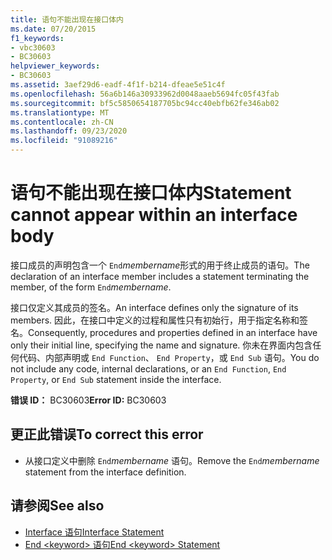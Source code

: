 ```yaml
---
title: 语句不能出现在接口体内
ms.date: 07/20/2015
f1_keywords:
- vbc30603
- BC30603
helpviewer_keywords:
- BC30603
ms.assetid: 3aef29d6-eadf-4f1f-b214-dfeae5e51c4f
ms.openlocfilehash: 56a6b146a30933962d0048aaeb5694fc05f43fab
ms.sourcegitcommit: bf5c5850654187705bc94cc40ebfb62fe346ab02
ms.translationtype: MT
ms.contentlocale: zh-CN
ms.lasthandoff: 09/23/2020
ms.locfileid: "91089216"
---
```

# <a name="statement-cannot-appear-within-an-interface-body"></a><span data-ttu-id="20c48-102">语句不能出现在接口体内</span><span class="sxs-lookup"><span data-stu-id="20c48-102">Statement cannot appear within an interface body</span></span>

<span data-ttu-id="20c48-103">接口成员的声明包含一个 `End`*membername*形式的用于终止成员的语句。</span><span class="sxs-lookup"><span data-stu-id="20c48-103">The declaration of an interface member includes a statement terminating the member, of the form `End`*membername*.</span></span>  
  
 <span data-ttu-id="20c48-104">接口仅定义其成员的签名。</span><span class="sxs-lookup"><span data-stu-id="20c48-104">An interface defines only the signature of its members.</span></span> <span data-ttu-id="20c48-105">因此，在接口中定义的过程和属性只有初始行，用于指定名称和签名。</span><span class="sxs-lookup"><span data-stu-id="20c48-105">Consequently, procedures and properties defined in an interface have only their initial line, specifying the name and signature.</span></span> <span data-ttu-id="20c48-106">你未在界面内包含任何代码、内部声明或 `End Function`、 `End Property`，或 `End Sub` 语句。</span><span class="sxs-lookup"><span data-stu-id="20c48-106">You do not include any code, internal declarations, or an `End Function`, `End Property`, or `End Sub` statement inside the interface.</span></span>  
  
 <span data-ttu-id="20c48-107">**错误 ID：** BC30603</span><span class="sxs-lookup"><span data-stu-id="20c48-107">**Error ID:** BC30603</span></span>  
  
## <a name="to-correct-this-error"></a><span data-ttu-id="20c48-108">更正此错误</span><span class="sxs-lookup"><span data-stu-id="20c48-108">To correct this error</span></span>  
  
- <span data-ttu-id="20c48-109">从接口定义中删除 `End`*membername* 语句。</span><span class="sxs-lookup"><span data-stu-id="20c48-109">Remove the `End`*membername* statement from the interface definition.</span></span>  
  
## <a name="see-also"></a><span data-ttu-id="20c48-110">请参阅</span><span class="sxs-lookup"><span data-stu-id="20c48-110">See also</span></span>

- [<span data-ttu-id="20c48-111">Interface 语句</span><span class="sxs-lookup"><span data-stu-id="20c48-111">Interface Statement</span></span>](../language-reference/statements/interface-statement.md)
- [<span data-ttu-id="20c48-112">End \<keyword> 语句</span><span class="sxs-lookup"><span data-stu-id="20c48-112">End \<keyword> Statement</span></span>](../language-reference/statements/end-keyword-statement.md)
